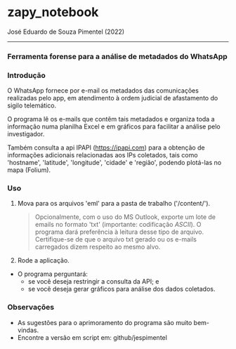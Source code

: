 # **zapy_notebook**
José Eduardo de Souza Pimentel (2022)
- - - 

### Ferramenta forense para a análise de metadados do WhatsApp

### Introdução

O WhatsApp fornece por e-mail os metadados das comunicações realizadas pelo app, em atendimento à ordem judicial de afastamento do sigilo telemático.

O programa lê os e-mails que contêm tais metadados e organiza toda a informação numa planilha Excel e em gráficos para facilitar a análise pelo investigador. 

Também consulta a api IPAPI (https://ipapi.com) para a obtenção de informações adicionais relacionadas aos IPs coletados, tais como 'hostname', 'latitude', 'longitude', 'cidade' e 'região', podendo plotá-las no mapa (Folium).

### Uso

1. Mova para os arquivos 'eml' para a pasta de trabalho ('/content/').
    > Opcionalmente, com o uso do MS Outlook, exporte um lote de emails no formato 'txt' (importante: codificação *ASCII*). O programa dará preferência à leitura desse tipo de arquivo.
    > Certifique-se de que o arquivo txt gerado ou os e-mails carregados dizem respeito ao mesmo alvo.
1. Rode a aplicação.
- O programa perguntará:
    - se você deseja restringir a consulta da API; e
    - se você deseja gerar gráficos para análise dos dados coletados.

### Observações

- As sugestões para o aprimoramento do programa são muito bem-vindas.
- Encontre a versão em script em: github/jespimentel
